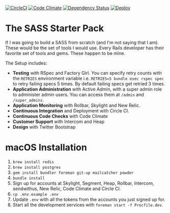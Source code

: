 [![CircleCI](https://circleci.com/gh/tansengming/rails-base/tree/develop.svg)](https://circleci.com/gh/tansengming/rails-base/tree/develop)
[![Code Climate](https://codeclimate.com/github/tansengming/rails-base.png)](https://codeclimate.com/github/tansengming/rails-base)
[![Dependency Status](https://gemnasium.com/tansengming/rails-base.png)](https://gemnasium.com/tansengming/rails-base)
[![Deploy](https://www.herokucdn.com/deploy/button.png)](https://heroku.com/deploy?template=https://github.com/tansengming/rails-base/tree/develop)

# The SASS Starter Pack

If I was going to build a SASS from scratch (and I'm not saying that I am). These would be the set of tools I would use. Every Rails developer has their favorite set of tools and gems. These happen to be mine.

The Setup includes:

- **Testing** with RSpec and Factory Girl. You can specify retry counts with the `RETRIES` environment variable i.e. `RETRIES=5 bundle exec rspec spec` to retry failing specs 5 times. By default failing specs get retried 3 times.
- **Application Administration** with Active Admin, with a super admin role to administer admin users. You can access them at `/admin` and `/super_admins`.
- **Application Monitoring** with Rollbar, Skylight and New Relic.
- **Continuous Integration** and Deployment with Circle CI.
- **Continuous Code Checks** with Code Climate
- **Customer Support** with Intercom and Heap
- **Design** with Twitter Bootstrap

# macOS Installation

1. `brew install redis`
1. `brew install postgres`
1. `gem install bundler foreman git-up mailcatcher powder`
1. `bundle install`
1. Sign up for accounts at Skylight, Segment, Heap, Rollbar, Intercom, sendwithus, New Relic, Code Climate and Circle CI.
1. `cp .env.example .env`
1. Update `.env` with all the tokens from the accounts you just signed up for.
1. Start all the development services with `foreman start -f Procfile.dev`.
